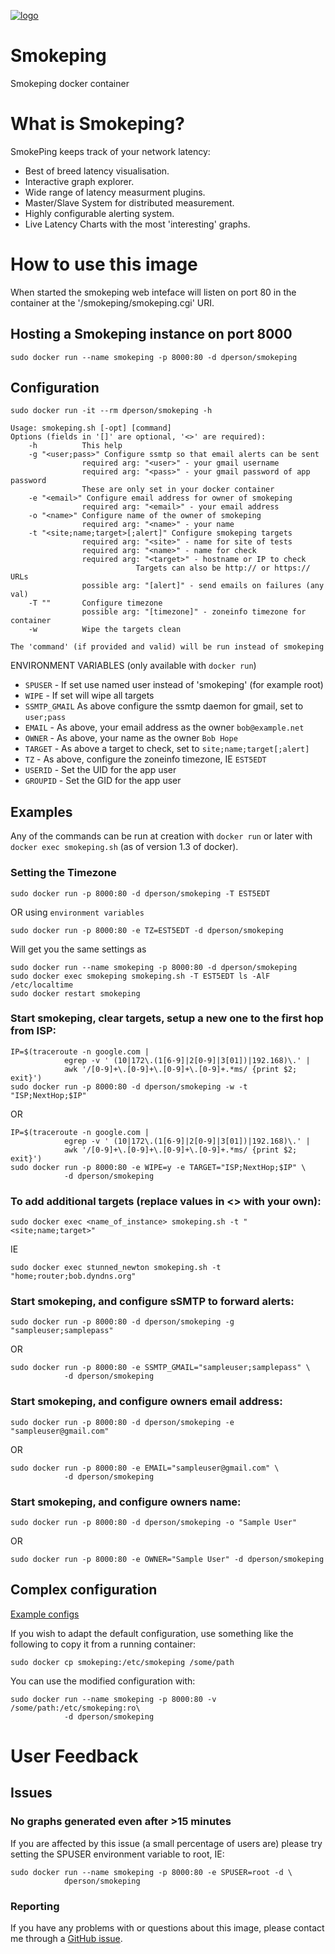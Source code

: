 [![logo](https://raw.githubusercontent.com/dperson/smokeping/master/logo.png)](http://oss.oetiker.ch/smokeping/)

# Smokeping

Smokeping docker container

# What is Smokeping?

SmokePing keeps track of your network latency:

 * Best of breed latency visualisation.
 * Interactive graph explorer.
 * Wide range of latency measurment plugins.
 * Master/Slave System for distributed measurement.
 * Highly configurable alerting system.
 * Live Latency Charts with the most 'interesting' graphs.

# How to use this image

When started the smokeping web inteface will listen on port 80 in the container
at the '/smokeping/smokeping.cgi' URI.

## Hosting a Smokeping instance on port 8000

    sudo docker run --name smokeping -p 8000:80 -d dperson/smokeping

## Configuration

    sudo docker run -it --rm dperson/smokeping -h

    Usage: smokeping.sh [-opt] [command]
    Options (fields in '[]' are optional, '<>' are required):
        -h          This help
        -g "<user;pass>" Configure ssmtp so that email alerts can be sent
                    required arg: "<user>" - your gmail username
                    required arg: "<pass>" - your gmail password of app password
                    These are only set in your docker container
        -e "<email>" Configure email address for owner of smokeping
                    required arg: "<email>" - your email address
        -o "<name>" Configure name of the owner of smokeping
                    required arg: "<name>" - your name
        -t "<site;name;target>[;alert]" Configure smokeping targets
                    required arg: "<site>" - name for site of tests
                    required arg: "<name>" - name for check
                    required arg: "<target>" - hostname or IP to check
                                Targets can also be http:// or https:// URLs
                    possible arg: "[alert]" - send emails on failures (any val)
        -T ""       Configure timezone
                    possible arg: "[timezone]" - zoneinfo timezone for container
        -w          Wipe the targets clean

    The 'command' (if provided and valid) will be run instead of smokeping

ENVIRONMENT VARIABLES (only available with `docker run`)

 * `SPUSER` - If set use named user instead of 'smokeping' (for example root)
 * `WIPE` - If set will wipe all targets
 * `SSMTP_GMAIL` As above configure the ssmtp daemon for gmail, set to `user;pass`
 * `EMAIL` - As above, your email address as the owner `bob@example.net`
 * `OWNER` - As above, your name as the owner `Bob Hope`
 * `TARGET` - As above a target to check, set to `site;name;target[;alert]`
 * `TZ` - As above, configure the zoneinfo timezone, IE `EST5EDT`
 * `USERID` - Set the UID for the app user
 * `GROUPID` - Set the GID for the app user

## Examples

Any of the commands can be run at creation with `docker run` or later with
`docker exec smokeping.sh` (as of version 1.3 of docker).

### Setting the Timezone

    sudo docker run -p 8000:80 -d dperson/smokeping -T EST5EDT

OR using `environment variables`

    sudo docker run -p 8000:80 -e TZ=EST5EDT -d dperson/smokeping

Will get you the same settings as

    sudo docker run --name smokeping -p 8000:80 -d dperson/smokeping
    sudo docker exec smokeping smokeping.sh -T EST5EDT ls -AlF /etc/localtime
    sudo docker restart smokeping

### Start smokeping, clear targets, setup a new one to the first hop from ISP:

    IP=$(traceroute -n google.com |
                egrep -v ' (10|172\.(1[6-9]|2[0-9]|3[01])|192.168)\.' |
                awk '/[0-9]+\.[0-9]+\.[0-9]+\.[0-9]+.*ms/ {print $2; exit}')
    sudo docker run -p 8000:80 -d dperson/smokeping -w -t "ISP;NextHop;$IP"

OR

    IP=$(traceroute -n google.com |
                egrep -v ' (10|172\.(1[6-9]|2[0-9]|3[01])|192.168)\.' |
                awk '/[0-9]+\.[0-9]+\.[0-9]+\.[0-9]+.*ms/ {print $2; exit}')
    sudo docker run -p 8000:80 -e WIPE=y -e TARGET="ISP;NextHop;$IP" \
                -d dperson/smokeping

### To add additional targets (replace values in <> with your own):

    sudo docker exec <name_of_instance> smokeping.sh -t "<site;name;target>"

IE

    sudo docker exec stunned_newton smokeping.sh -t "home;router;bob.dyndns.org"

### Start smokeping, and configure sSMTP to forward alerts:

    sudo docker run -p 8000:80 -d dperson/smokeping -g "sampleuser;samplepass"

OR

    sudo docker run -p 8000:80 -e SSMTP_GMAIL="sampleuser;samplepass" \
                -d dperson/smokeping

### Start smokeping, and configure owners email address:

    sudo docker run -p 8000:80 -d dperson/smokeping -e "sampleuser@gmail.com"

OR

    sudo docker run -p 8000:80 -e EMAIL="sampleuser@gmail.com" \
                -d dperson/smokeping

### Start smokeping, and configure owners name:

    sudo docker run -p 8000:80 -d dperson/smokeping -o "Sample User"

OR

    sudo docker run -p 8000:80 -e OWNER="Sample User" -d dperson/smokeping

## Complex configuration

[Example configs](http://oss.oetiker.ch/smokeping/doc/smokeping_examples.en.html)

If you wish to adapt the default configuration, use something like the following
to copy it from a running container:

    sudo docker cp smokeping:/etc/smokeping /some/path

You can use the modified configuration with:

    sudo docker run --name smokeping -p 8000:80 -v /some/path:/etc/smokeping:ro\
                -d dperson/smokeping

# User Feedback

## Issues

### No graphs generated even after >15 minutes

If you are affected by this issue (a small percentage of users are) please try
setting the SPUSER environment variable to root, IE:

    sudo docker run --name smokeping -p 8000:80 -e SPUSER=root -d \
                dperson/smokeping

### Reporting

If you have any problems with or questions about this image, please contact me
through a [GitHub issue](https://github.com/dperson/smokeping/issues).
